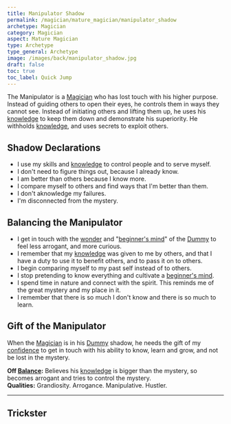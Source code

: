 ```yaml
---
title: Manipulator Shadow
permalink: /magician/mature_magician/manipulator_shadow
archetype: Magician
category: Magician
aspect: Mature Magician
type: Archetype
type_general: Archetype
image: /images/back/manipulator_shadow.jpg
draft: false
toc: true
toc_label: Quick Jump
---
```

 The Manipulator is a [Magician](/magician/mature_magician) who has lost touch with his higher purpose. Instead of guiding others to open their eyes, he controls them in ways they cannot see. Instead of initiating others and lifting them up, he uses his [knowledge](/magician/mature_magician/knowledge) to keep them down and demonstrate his superiority. He withholds [knowledge](/magician/mature_magician/knowledge), and uses secrets to exploit others.   
  
  
## Shadow Declarations  
- I use my skills and [knowledge](/magician/mature_magician/knowledge) to control people and to serve myself.   
- I don't need to figure things out, because I already know.  
- I am better than others because I know more.    
- I compare myself to others and find ways that I'm better than them.  
- I don't aknowledge my failures.  
- I'm disconnected from the mystery.  
  
## Balancing the Manipulator  
- I get in touch with the [wonder](/lover/mind/innocent/wonder) and "[beginner's mind](/magician/mind/sage/beginner's_mind)" of the [Dummy](/magician/mature_magician/dummy_shadow) to feel less arrogant, and more curious.   
- I remember that my [knowledge](/magician/mature_magician/knowledge) was given to me by others, and that I have a duty to use it to benefit others, and to pass it on to others.  
- I begin comparing myself to my past self instead of to others.  
- I stop pretending to know everything and cultivate a [beginner's mind](/magician/mind/sage/beginner's_mind).  
- I spend time in nature and connect with the spirit. This reminds me of the great mystery and my place in it.   
- I remember that there is so much I don't know and there is so much to learn.   
  
  
## Gift of the Manipulator  
When the [Magician](/magician/mature_magician) is in his [Dummy](/magician/mature_magician/dummy_shadow) shadow, he needs the gift of my [confidence](/magician/heart/healer/confidence) to get in touch with his ability to know, learn and grow, and not be lost in the mystery.   
  
**Off [Balance](/king/body/ruler_and_judge/balance):** Believes his [knowledge](/magician/mature_magician/knowledge) is bigger than the mystery, so becomes arrogant and tries to control the mystery.   
**Qualities:** Grandiosity. Arrogance. Manipulative. Hustler.  
  
----  
  
Trickster
---
